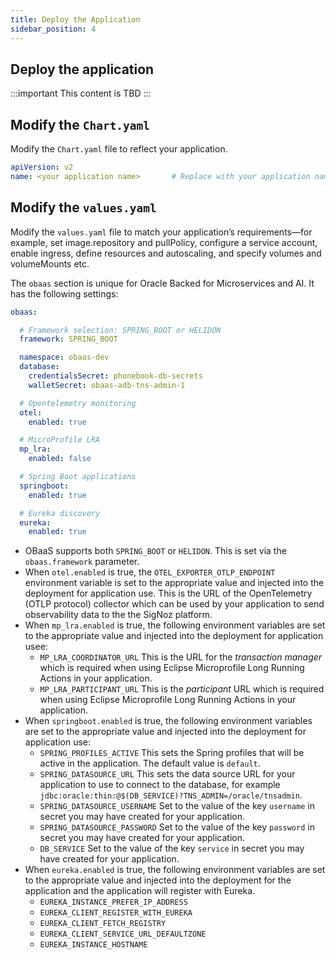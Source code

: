 ```yaml
---
title: Deploy the Application
sidebar_position: 4
---
```

## Deploy the application

:::important
This content is TBD
:::

## Modify the `Chart.yaml`

Modify the `Chart.yaml` file to reflect your application.

```yaml
apiVersion: v2
name: <your application name>       # Replace with your application name
```

## Modify the `values.yaml`

Modify the `values.yaml` file to match your application’s requirements—for example, set image.repository and pullPolicy, configure a service account, enable ingress, define resources and autoscaling, and specify volumes and volumeMounts etc.

The `obaas` section is unique for Oracle Backed for Microservices and AI. It has the following settings:

```yaml
obaas:

  # Framework selection: SPRING_BOOT or HELIDON
  framework: SPRING_BOOT

  namespace: obaas-dev
  database:
    credentialsSecret: phonebook-db-secrets
    walletSecret: obaas-adb-tns-admin-1

  # Opentelemetry monitoring
  otel:
    enabled: true

  # MicroProfile LRA
  mp_lra:
    enabled: false

  # Spring Boot applications
  springboot:
    enabled: true

  # Eureka discovery
  eureka:
    enabled: true
```

- OBaaS supports both `SPRING_BOOT` or `HELIDON`. This is set via the `obaas.framework` parameter.
- When `otel.enabled` is true, the `OTEL_EXPORTER_OTLP_ENDPOINT` environment variable is set to the appropriate value and injected into the deployment for application use. This is the URL of the OpenTelemetry (OTLP protocol) collector which can be used by your application to send observability data to the the SigNoz platform.
- When `mp_lra.enabled` is true, the following environment variables are set to the appropriate value and injected into the deployment for application usee:
  - `MP_LRA_COORDINATOR_URL` This is the URL for the *transaction manager* which is required when using Eclipse Microprofile Long Running Actions in your application.
  - `MP_LRA_PARTICIPANT_URL` This is the *participant* URL which is required when using Eclipse Microprofile Long Running Actions in your application.
- When `springboot.enabled` is true, the following environment variables are set to the appropriate value and injected into the deployment for application use:
  - `SPRING_PROFILES_ACTIVE` This sets the Spring profiles that will be active in the application. The default value is `default`.
  - `SPRING_DATASOURCE_URL` This sets the data source URL for your application to use to connect to the database, for example `jdbc:oracle:thin:@$(DB_SERVICE)?TNS_ADMIN=/oracle/tnsadmin`.
  - `SPRING_DATASOURCE_USERNAME` Set to the value of the key `username` in secret you may have created for your application.
  - `SPRING_DATASOURCE_PASSWORD` Set to the value of the key `password` in secret you may have created for your application.
  - `DB_SERVICE` Set to the value of the key `service` in secret you may have created for your application.
- When `eureka.enabled` is true, the following environment variables are set to the appropriate value and injected into the deployment for the application and the application will register with Eureka.
  - `EUREKA_INSTANCE_PREFER_IP_ADDRESS`
  - `EUREKA_CLIENT_REGISTER_WITH_EUREKA`
  - `EUREKA_CLIENT_FETCH_REGISTRY`
  - `EUREKA_CLIENT_SERVICE_URL_DEFAULTZONE`
  - `EUREKA_INSTANCE_HOSTNAME`
